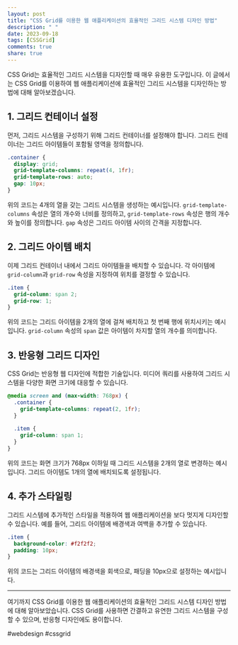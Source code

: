 ```yaml
---
layout: post
title: "CSS Grid를 이용한 웹 애플리케이션의 효율적인 그리드 시스템 디자인 방법"
description: " "
date: 2023-09-18
tags: [CSSGrid]
comments: true
share: true
---
```


CSS Grid는 효율적인 그리드 시스템을 디자인할 때 매우 유용한 도구입니다. 이 글에서는 CSS Grid를 이용하여 웹 애플리케이션에 효율적인 그리드 시스템을 디자인하는 방법에 대해 알아보겠습니다.

## 1. 그리드 컨테이너 설정

먼저, 그리드 시스템을 구성하기 위해 그리드 컨테이너를 설정해야 합니다. 그리드 컨테이너는 그리드 아이템들이 포함될 영역을 정의합니다. 

```css
.container {
  display: grid;
  grid-template-columns: repeat(4, 1fr);
  grid-template-rows: auto;
  gap: 10px;
}
```

위의 코드는 4개의 열을 갖는 그리드 시스템을 생성하는 예시입니다. `grid-template-columns` 속성은 열의 개수와 너비를 정의하고, `grid-template-rows` 속성은 행의 개수와 높이를 정의합니다. `gap` 속성은 그리드 아이템 사이의 간격을 지정합니다.

## 2. 그리드 아이템 배치

이제 그리드 컨테이너 내에서 그리드 아이템들을 배치할 수 있습니다. 각 아이템에 `grid-column`과 `grid-row` 속성을 지정하여 위치를 결정할 수 있습니다.

```css
.item {
  grid-column: span 2;
  grid-row: 1;
}
```

위의 코드는 그리드 아이템을 2개의 열에 걸쳐 배치하고 첫 번째 행에 위치시키는 예시입니다. `grid-column` 속성의 `span` 값은 아이템이 차지할 열의 개수를 의미합니다.

## 3. 반응형 그리드 디자인

CSS Grid는 반응형 웹 디자인에 적합한 기술입니다. 미디어 쿼리를 사용하여 그리드 시스템을 다양한 화면 크기에 대응할 수 있습니다.

```css
@media screen and (max-width: 768px) {
  .container {
    grid-template-columns: repeat(2, 1fr);
  }
  
  .item {
    grid-column: span 1;
  }
}
```

위의 코드는 화면 크기가 768px 이하일 때 그리드 시스템을 2개의 열로 변경하는 예시입니다. 그리드 아이템도 1개의 열에 배치되도록 설정됩니다.

## 4. 추가 스타일링

그리드 시스템에 추가적인 스타일을 적용하여 웹 애플리케이션을 보다 멋지게 디자인할 수 있습니다. 예를 들어, 그리드 아이템에 배경색과 여백을 추가할 수 있습니다.

```css
.item {
  background-color: #f2f2f2;
  padding: 10px;
}
```

위의 코드는 그리드 아이템의 배경색을 회색으로, 패딩을 10px으로 설정하는 예시입니다.

---

여기까지 CSS Grid를 이용한 웹 애플리케이션의 효율적인 그리드 시스템 디자인 방법에 대해 알아보았습니다. CSS Grid를 사용하면 간결하고 유연한 그리드 시스템을 구성할 수 있으며, 반응형 디자인에도 용이합니다.

#webdesign #cssgrid